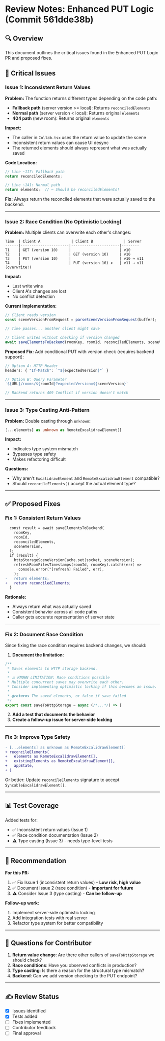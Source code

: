 # Review Notes: Enhanced PUT Logic (Commit 561dde38b)

## 🔍 Overview

This document outlines the critical issues found in the Enhanced PUT Logic PR and proposed fixes.

## 🔴 Critical Issues

### Issue 1: Inconsistent Return Values

**Problem:**
The function returns different types depending on the code path:
- **Fallback path** (server version >= local): Returns `reconciledElements`
- **Normal path** (server version < local): Returns original `elements`
- **404 path** (new room): Returns original `elements`

**Impact:**
- The caller in `Collab.tsx` uses the return value to update the scene
- Inconsistent return values can cause UI desync
- The returned elements should always represent what was actually saved

**Code Location:**
```typescript
// Line ~117: Fallback path
return reconciledElements;

// Line ~141: Normal path  
return elements;  // ← Should be reconciledElements!
```

**Fix:**
Always return the reconciled elements that were actually saved to the backend.

---

### Issue 2: Race Condition (No Optimistic Locking)

**Problem:**
Multiple clients can overwrite each other's changes:

```
Time  | Client A              | Client B              | Server
------|----------------------|----------------------|--------
T1    | GET (version 10)     |                      | v10
T2    |                      | GET (version 10)     | v10
T3    | PUT (version 10)     |                      | v10 → v11
T4    |                      | PUT (version 10) ✗   | v11 → v11 (overwrite!)
```

**Impact:**
- Last write wins
- Client A's changes are lost
- No conflict detection

**Current Implementation:**
```typescript
// Client reads version
const sceneVersionFromRequest = parseSceneVersionFromRequest(buffer);

// Time passes... another client might save

// Client writes without checking if version changed
await saveElementsToBackend(roomKey, roomId, reconciledElements, sceneVersion);
```

**Proposed Fix:**
Add conditional PUT with version check (requires backend support):
```typescript
// Option A: HTTP Header
headers: { "If-Match": `"${expectedVersion}"` }

// Option B: Query Parameter
`${URL}/rooms/${roomId}?expectedVersion=${sceneVersion}`

// Backend returns 409 Conflict if version doesn't match
```

---

### Issue 3: Type Casting Anti-Pattern

**Problem:**
Double casting through `unknown`:
```typescript
[...elements] as unknown as RemoteExcalidrawElement[]
```

**Impact:**
- Indicates type system mismatch
- Bypasses type safety
- Makes refactoring difficult

**Questions:**
- Why aren't `ExcalidrawElement` and `RemoteExcalidrawElement` compatible?
- Should `reconcileElements()` accept the actual element type?

---

## ✅ Proposed Fixes

### Fix 1: Consistent Return Values

```diff
  const result = await saveElementsToBackend(
    roomKey,
    roomId,
    reconciledElements,
    sceneVersion,
  );
  if (result) {
    httpStorageSceneVersionCache.set(socket, sceneVersion);
    refreshRoomFilesTimestamps(roomId, roomKey).catch((err) =>
      console.error("[refresh] Failed", err),
    );
-   return elements;
+   return reconciledElements;
  }
```

**Rationale:**
- Always return what was actually saved
- Consistent behavior across all code paths
- Caller gets accurate representation of server state

---

### Fix 2: Document Race Condition

Since fixing the race condition requires backend changes, we should:

1. **Document the limitation:**
```typescript
/**
 * Saves elements to HTTP storage backend.
 * 
 * ⚠️ KNOWN LIMITATION: Race conditions possible
 * Multiple concurrent saves may overwrite each other.
 * Consider implementing optimistic locking if this becomes an issue.
 * 
 * @returns The saved elements, or false if save failed
 */
export const saveToHttpStorage = async (/*...*/) => {
```

2. **Add a test that documents the behavior**
3. **Create a follow-up issue for server-side locking**

---

### Fix 3: Improve Type Safety

```diff
- [...elements] as unknown as RemoteExcalidrawElement[]
+ reconcileElements(
+   elements as RemoteExcalidrawElement[],
+   existingElements as RemoteExcalidrawElement[],
+   appState,
+ )
```

Or better: Update `reconcileElements` signature to accept `SyncableExcalidrawElement[]`.

---

## 📊 Test Coverage

Added tests for:
- ✅ Inconsistent return values (Issue 1)
- ✅ Race condition documentation (Issue 2)
- ⚠️ Type casting (Issue 3) - needs type-level tests

---

## 🎯 Recommendation

**For this PR:**
1. ✅ Fix Issue 1 (inconsistent return values) - **Low risk, high value**
2. ✅ Document Issue 2 (race condition) - **Important for future**
3. ⚠️ Consider Issue 3 (type casting) - **Can be follow-up**

**Follow-up work:**
1. Implement server-side optimistic locking
2. Add integration tests with real server
3. Refactor type system for better compatibility

---

## 📝 Questions for Contributor

1. **Return value change**: Are there other callers of `saveToHttpStorage` we should check?
2. **Race conditions**: Have you observed conflicts in production?
3. **Type casting**: Is there a reason for the structural type mismatch?
4. **Backend**: Can we add version checking to the PUT endpoint?

---

## ✍️ Review Status

- [x] Issues identified
- [x] Tests added
- [ ] Fixes implemented
- [ ] Contributor feedback
- [ ] Final approval
